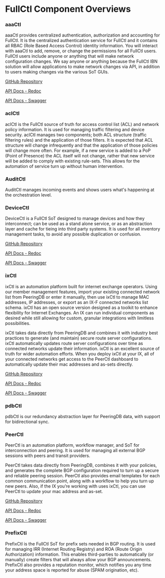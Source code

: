 # FullCtl Component Overviews

### aaaCtl

aaaCtl provides centralized authentication, authorization and accounting for FullCtl. It is the centralized authentication service for FullCtl and it contains all RBAC (Role Based Access Control) identity information. You will interact with aaaCtl to add, remove, or change the permissions for all FullCtl users. FullCtl users include anyone or anything that will make network configuration changes. We say anyone or anything because the FullCtl IBN solution will allow applications to make network changes via API, in addition to users making changes via the various SoT GUIs.

[GitHub Repository](https://github.com/fullctl/aaactl)

[API Docs - Redoc](https://account.fullctl.io/apidocs/redoc)

[API Docs - Swagger](https://account.fullctl.io/apidocs/swagger)

### aclCtl

aclCtl is the FullCtl source of truth for access control list (ACL) and network policy information. It is used for managing traffic filtering and device security. aclCtl manages two components; both ACL structure (traffic filtering rules) and the application of those filters. It is expected that ACL structure will change infrequently and that the application of those policies will change more often. For example, if a new service is added to a PoP (Point of Presence) the ACL itself will not change, rather that new service will be added to comply with existing rule-sets. This allows for the automation of service turn up without human intervention.

### AuditCtl

AuditCtl manages incoming events and shows users what's happening at the orchestration level.

### DeviceCtl

DeviceCtl is a FullCtl SoT designed to manage devices and how they interconnect; can be used as a stand alone service, or as an abstraction layer and cache for tieing into third party systems. It is used for all inventory management tasks, to avoid any possible duplication or confusion.

[GitHub Repository](https://github.com/fullctl/devicectl)

[API Docs - Redoc](https://device.fullctl.com/apidocs/redoc)

[API Docs - Swagger](https://device.fullctl.com/apidocs/swagger)
### ixCtl

ixCtl is an automation platform built for internet exchange operators. Using our member management features, import your existing connected network list from PeeringDB or enter it manually, then use ixCtl to manage MAC addresses, IP addresses, or export as an IX-F connected networks list schema. ixCtl has an open source version designed as a toolkit to enhance flexibility for Internet Exchanges. An IX can run individual components as desired while still allowing for custom, granular integrations with limitless possibilities.

ixCtl takes data directly from PeeringDB and combines it with industry best practices to generate (and maintain) secure route server configurations. ixCtl automatically updates route server configurations over time as connected networks update their information. ixCtl is an excellent source of truth for wider automation efforts. When you deploy ixCtl at your IX, all of your connected networks get access to the PeerCtl dashboard to automatically update their mac addresses and as-sets directly.

[GitHub Repository](https://github.com/fullctl/ixctl)

[API Docs - Redoc](https://ix.fullctl.com/apidocs/redoc)

[API Docs - Swagger](https://ix.fullctl.com/apidocs/swagger)

### pdbCtl

pdbCtl is our redundancy abstraction layer for PeeringDB data, with support for bidirectional sync.

### PeerCtl

PeerCtl is an automation platform, workflow manager, and SoT for interconnection and peering. It is used for managing all external BGP sessions with peers and transit providers.

PeerCtl takes data directly from PeeringDB, combines it with your policies, and generates the complete BGP configuration required to turn up a secure and reliable peering session. PeerCtl also provides email templates for each common communication point, along with a workflow to help you turn up new peers. Also, if the IX you’re working with uses ixCtl, you can use PeerCtl to update your mac address and as-set.

[GitHub Repository](https://github.com/fullctl/peerctl)

[API Docs - Redoc](https://peer.fullctl.com/apidocs/redoc)

[API Docs - Swagger](https://peer.fullctl.com/apidocs/swagger)

### PrefixCtl

PrefixCtl is the FullCtl SoT for prefix sets needed in BGP routing. It is used for managing IRR (Internet Routing Registry) and ROA (Route Origin Authorization) information. This enables third-parties to automatically (or manually) create filters that will always allow your BGP announcements. PrefixCtl also provides a reputation monitor, which notifies you any time your address space is reported for abuse (SPAM origination, etc).
